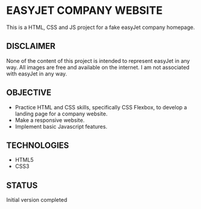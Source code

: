 # EASYJET COMPANY WEBSITE
This is a HTML, CSS and JS project for a fake easyJet company homepage.

## DISCLAIMER
None of the content of this project is intended to represent easyJet in any way. All images are free and available on the internet. I am not associated with easyJet in any way.

## OBJECTIVE
- Practice HTML and CSS skills, specifically CSS Flexbox, to develop a landing page for a company website.
- Make a responsive website.
- Implement basic Javascript features.

## TECHNOLOGIES
- HTML5
- CSS3

## STATUS
Initial version completed